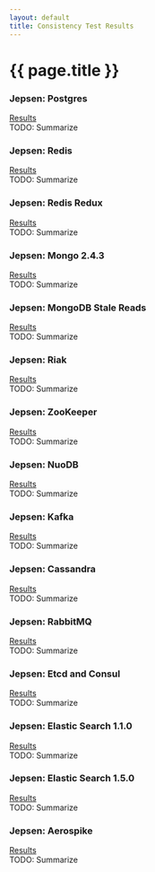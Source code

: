 ```yaml
---
layout: default
title: Consistency Test Results
---
```


# {{ page.title }}

### Jepsen: Postgres
[Results](https://aphyr.com/posts/282-call-me-maybe-postgres)    
TODO: Summarize

### Jepsen: Redis
[Results](https://aphyr.com/posts/283-call-me-maybe-redis)    
TODO: Summarize

### Jepsen: Redis Redux
[Results](https://aphyr.com/posts/307-call-me-maybe-redis-redux)    
TODO: Summarize

### Jepsen: Mongo 2.4.3
[Results](https://aphyr.com/posts/284-call-me-maybe-mongodb)    
TODO: Summarize

### Jepsen: MongoDB Stale Reads
[Results](https://aphyr.com/posts/322-call-me-maybe-mongodb-stale-reads)    
TODO: Summarize

### Jepsen: Riak
[Results](https://aphyr.com/posts/285-call-me-maybe-riak)    
TODO: Summarize

### Jepsen: ZooKeeper
[Results](https://aphyr.com/posts/291-call-me-maybe-zookeeper)    
TODO: Summarize

### Jepsen: NuoDB
[Results](https://aphyr.com/posts/292-call-me-maybe-nuodb)    
TODO: Summarize

### Jepsen: Kafka
[Results](https://aphyr.com/posts/293-call-me-maybe-kafka)    
TODO: Summarize

### Jepsen: Cassandra
[Results](https://aphyr.com/posts/294-call-me-maybe-cassandra)    
TODO: Summarize

### Jepsen: RabbitMQ
[Results](https://aphyr.com/posts/315-call-me-maybe-rabbitmq)    
TODO: Summarize

### Jepsen: Etcd and Consul
[Results](https://aphyr.com/posts/316-call-me-maybe-etcd-and-consul)    
TODO: Summarize

### Jepsen: Elastic Search 1.1.0
[Results](https://aphyr.com/posts/317-call-me-maybe-elasticsearch)    
TODO: Summarize

### Jepsen: Elastic Search 1.5.0
[Results](https://aphyr.com/posts/323-call-me-maybe-elasticsearch-1-5-0)    
TODO: Summarize

### Jepsen: Aerospike
[Results](https://aphyr.com/posts/324-call-me-maybe-aerospike)    
TODO: Summarize